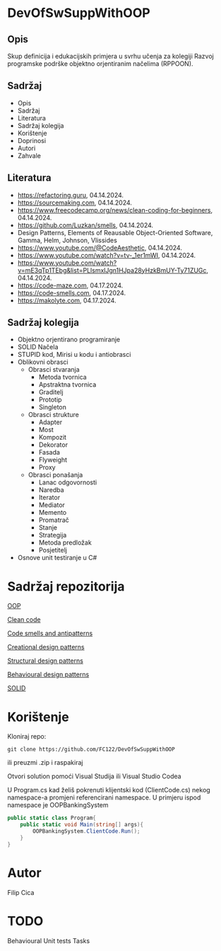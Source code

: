 # DevOfSwSuppWithOOP

## Opis
Skup definicija i edukacijskih primjera u svrhu učenja za kolegiji Razvoj programske podrške objektno orjentiranim načelima (RPPOON).

## Sadržaj
- Opis
- Sadržaj
- Literatura
- Sadržaj kolegija
- Korištenje
- Doprinosi
- Autori
- Zahvale

## Literatura
- https://refactoring.guru, 04.14.2024.
- https://sourcemaking.com, 04.14.2024.
- https://www.freecodecamp.org/news/clean-coding-for-beginners, 04.14.2024.
- https://github.com/Luzkan/smells, 04.14.2024.
- Design Patterns, Elements of Reausable Object-Oriented Software, Gamma, Helm, Johnson, Vlissides
- https://www.youtube.com/@CodeAesthetic, 04.14.2024.
- https://www.youtube.com/watch?v=tv-_1er1mWI, 04.14.2024.
- https://www.youtube.com/watch?v=mE3qTp1TEbg&list=PLlsmxlJgn1HJpa28yHzkBmUY-Ty71ZUGc, 04.14.2024.
- https://code-maze.com, 04.17.2024.
- https://code-smells.com, 04.17.2024.
- https://makolyte.com, 04.17.2024.

## Sadržaj kolegija
- Objektno orjentirano programiranje
- SOLID Načela
- STUPID kod, Mirisi u kodu i antiobrasci
- Oblikovni obrasci
    - Obrasci stvaranja
        - Metoda tvornica
        - Apstraktna tvornica
        - Graditelj
        - Prototip
        - Singleton
    - Obrasci strukture
        - Adapter
        - Most
        - Kompozit
        - Dekorator
        - Fasada
        - Flyweight
        - Proxy
    - Obrasci ponašanja
        - Lanac odgovornosti
        - Naredba
        - Iterator
        - Mediator
        - Memento
        - Promatrač
        - Stanje
        - Strategija
        - Metoda predložak
        - Posjetitelj
- Osnove unit testiranje u C#
# Sadržaj repozitorija
[OOP](https://github.com/FC122/DevOfSwSuppWithOOP/blob/master/DevOfSwSuppWithOOP/OOP/README.hr.md)

[Clean code](https://github.com/FC122/DevOfSwSuppWithOOP/blob/master/DevOfSwSuppWithOOP/CleanCode/README.hr.md)

[Code smells and antipatterns](https://github.com/FC122/DevOfSwSuppWithOOP/blob/master/DevOfSwSuppWithOOP/CodeSmellsAndAntipatterns/README.hr.md)

[Creational design patterns](https://github.com/FC122/DevOfSwSuppWithOOP/blob/master/DevOfSwSuppWithOOP/DesignPatterns/Creational/README.hr.md)

[Structural design patterns](https://github.com/FC122/DevOfSwSuppWithOOP/blob/master/DevOfSwSuppWithOOP/DesignPatterns/Structural/README.hr.md)

[Behavioural design patterns](https://github.com/FC122/DevOfSwSuppWithOOP/blob/master/DevOfSwSuppWithOOP/DesignPatterns/Behavioural/README.hr.md)

[SOLID](https://github.com/FC122/DevOfSwSuppWithOOP/blob/master/DevOfSwSuppWithOOP/SOLID/README.hr.md)
# Korištenje
Kloniraj repo:
```
git clone https://github.com/FC122/DevOfSwSuppWithOOP
```
ili preuzmi .zip i raspakiraj

Otvori solution pomoći Visual Studija ili Visual Studio Codea

U Program.cs kad želiš pokrenuti klijentski kod (ClientCode.cs) nekog namespace-a promjeni referencirani namespace. U primjeru ispod namespace je OOPBankingSystem
```cs
public static class Program{
    public static void Main(string[] args){
        OOPBankingSystem.ClientCode.Run();
    }
}
```
# Autor
Filip Cica

# TODO
Behavioural
Unit tests
Tasks
